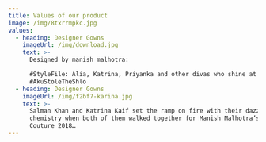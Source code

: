 ```yaml
---
title: Values of our product
image: /img/8txrrmpkc.jpg
values:
  - heading: Designer Gowns
    imageUrl: /img/download.jpg
    text: >-
      Designed by manish malhotra:

      #StyleFile: Alia, Katrina, Priyanka and other divas who shine at
      #AkuStoleTheShlo
  - heading: Designer Gowns
    imageUrl: /img/f2bf7-karina.jpg
    text: >-
      Salman Khan and Katrina Kaif set the ramp on fire with their dazzling
      chemistry when both of them walked together for Manish Malhotra’s Haute
      Couture 2018…
---
```


